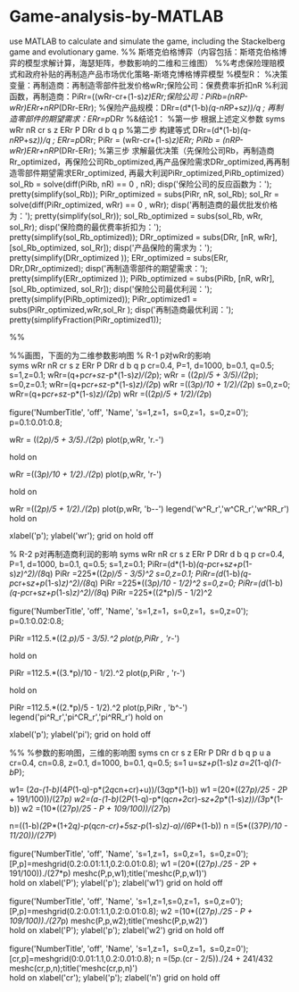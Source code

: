 # Game-analysis-by-MATLAB
use MATLAB to calculate and simulate the game, including the Stackelberg game and evolutionary game.
%% 斯塔克伯格博弈（内容包括：斯塔克伯格博弈的模型求解计算，海瑟矩阵，参数影响的二维和三维图）
%%考虑保险理赔模式和政府补贴的再制造产品市场优化策略-斯塔克博格博弈模型
%模型R：
%决策变量：再制造商：再制造零部件批发价格wRr;保险公司：保费费率折扣nR
%利润函数，再制造商：PiRr=((wRr-cr+(1-s)*z)*ERr;保险公司：PiRb=(nR*P-wRr)*ERr+nR*P*(DRr-ERr);
%保险产品规模：DRr=(d*(1-b)*(q-nR*P+s*z))/q ; 再制造零部件的期望需求：ERr=p*DRr
%&结论1：
%第一步 根据上述定义参数
syms wRr nR cr s z ERr P DRr d b q p
%第二步 构建等式
DRr=(d*(1-b)*(q-nR*P+s*z))/q ;
ERr=p*DRr;
PiRr = (wRr-cr+(1-s)*z)*ERr;
PiRb = (nR*P-wRr)*ERr+nR*P*(DRr-ERr);
%第三步 求解最优决策（先保险公司Rb，再制造商Rr_optimized，再保险公司Rb_optimized,再产品保险需求DRr_optimized,再再制造零部件期望需求ERr_optimized, 再最大利润PiRr_optimized,PiRb_optimized）
sol_Rb = solve(diff(PiRb, nR) == 0 , nR);
disp('保险公司的反应函数为：'); pretty(simplify(sol_Rb));
PiRr_optimized = subs(PiRr, nR, sol_Rb);
sol_Rr = solve(diff(PiRr_optimized, wRr) == 0 , wRr);
disp('再制造商的最优批发价格为：'); pretty(simplify(sol_Rr));
sol_Rb_optimized = subs(sol_Rb, wRr, sol_Rr);
disp('保险商的最优费率折扣为：'); pretty(simplify(sol_Rb_optimized));
DRr_optimized = subs(DRr, [nR, wRr],[sol_Rb_optimized, sol_Rr]);
disp('产品保险的需求为：'); pretty(simplify(DRr_optimized ));
ERr_optimized = subs(ERr, DRr,DRr_optimized);
disp('再制造零部件的期望需求：'); pretty(simplify(ERr_optimized ));
PiRb_optimized = subs(PiRb, [nR, wRr],[sol_Rb_optimized, sol_Rr]);
disp('保险公司最优利润：'); pretty(simplify(PiRb_optimized));
PiRr_optimized1 = subs(PiRr_optimized,wRr,sol_Rr );
disp('再制造商最优利润：'); pretty(simplifyFraction(PiRr_optimized1));

%% 

%%画图，下面的为二维参数影响图
% R-1 p对wRr的影响  
syms wRr nR cr s z ERr P DRr d b q p
cr=0.4, P=1, d=1000, b=0.1, q=0.5;
s=1,z=0.1;
wRr=(q+p*cr+s*z-p*(1-s)*z)/(2*p);
wRr = ((2*p)/5 + 3/5)/(2*p);
s=0,z=0.1;
wRr=(q+p*cr+s*z-p*(1-s)*z)/(2*p)
wRr =((3*p)/10 + 1/2)/(2*p)
s=0,z=0;
wRr=(q+p*cr+s*z-p*(1-s)*z)/(2*p)
wRr =((2*p)/5 + 1/2)/(2*p)

figure('NumberTitle', 'off', 'Name', 's=1,z=1，s=0,z=1，s=0,z=0');
p=0.1:0.01:0.8;

wRr = ((2*p)/5 + 3/5)./(2*p)
plot(p,wRr, 'r.-')

hold on

wRr =((3*p)/10 + 1/2)./(2*p)
plot(p,wRr, 'r-')

hold on

wRr =((2*p)/5 + 1/2)./(2*p)
plot(p,wRr, 'b--')
legend('w^R_r','w^CR_r','w^RR_r')
hold on

xlabel('p');
ylabel('wr');
grid on
hold off

% R-2 p对再制造商利润的影响 
syms wRr nR cr s z ERr P DRr d b q p
cr=0.4, P=1, d=1000, b=0.1, q=0.5;
s=1,z=0.1;
PiRr=(d*(1-b)*(q-p*cr+s*z+p*(1-s)*z)^2)/(8*q)
PiRr =225*((2*p)/5 - 3/5)^2
s=0,z=0.1;
PiRr=(d*(1-b)*(q-p*cr+s*z+p*(1-s)*z)^2)/(8*q)
PiRr =225*((3*p)/10 - 1/2)^2
s=0,z=0;
PiRr=(d*(1-b)*(q-p*cr+s*z+p*(1-s)*z)^2)/(8*q)
PiRr =225*((2*p)/5 - 1/2)^2

figure('NumberTitle', 'off', 'Name', 's=1,z=1，s=0,z=1，s=0,z=0');
p=0.1:0.02:0.8;

PiRr =112.5.*((2.*p)/5 - 3/5).^2
plot(p,PiRr , 'r*-')

hold on

PiRr =112.5.*((3.*p)/10 - 1/2).^2
plot(p,PiRr , 'r-')

hold on

PiRr =112.5.*((2.*p)/5 - 1/2).^2
plot(p,PiRr , 'b^-')
legend('pi^R_r','pi^CR_r','pi^RR_r')
hold on

xlabel('p');
ylabel('pi');
grid on
hold off

%% %参数的影响图，三维的影响图
syms cn cr s z ERr P DRr d b q p u a 
cr=0.4, cn=0.8, z=0.1, d=1000, b=0.1, q=0.5;
s=1
u=s*z+p*(1-s)*z
a=2*(1-q)*(1-b*P);

w1= (2*a-(1-b)*(4*P*(1-q)-p*(2*q*cn+cr)+u))/(3*q*p*(1-b))
  w1 =(20*((27*p)/25 - 2*P + 191/100))/(27*p)
w2=(a-(1-b)*(2*P*(1-q)-p*(q*cn+2*cr)-s*z+2*p*(1-s)*z))/(3*p*(1-b))
  w2 =(10*((27*p)/25 - P + 109/100))/(27*p)

n=((1-b)*(2*P*(1+2*q)-p*(q*cn-cr)+5*s*z-p*(1-s)*z)-a)/(6*P*(1-b))
  n =(5*((37*P)/10 - 11/20))/(27*P)
 
figure('NumberTitle', 'off', 'Name', 's=1,z=1，s=0,z=1，s=0,z=0');
  [P,p]=meshgrid(0.2:0.01:1.1,0.2:0.01:0.8); 
  w1 =(20*((27*p)./25 - 2*P + 191/100))./(27*p)
  meshc(P,p,w1);title('meshc(P,p,w1)')   
hold on
xlabel('P');
ylabel('p');
zlabel('w1')
grid on
hold off

figure('NumberTitle', 'off', 'Name', 's=1,z=1,s=0,z=1，s=0,z=0');
  [P,p]=meshgrid(0.2:0.01:1.1,0.2:0.01:0.8); 
  w2 =(10*((27*p)./25 - P + 109/100))./(27*p)
  meshc(P,p,w2);title('meshc(P,p,w2)')   
hold on
xlabel('P');
ylabel('p');
zlabel('w2')
grid on
hold off

figure('NumberTitle', 'off', 'Name', 's=1,z=1，s=0,z=1，s=0,z=0');
  [cr,p]=meshgrid(0:0.01:1.1,0.2:0.01:0.8); 
  n =(5*p.*(cr - 2/5))./24 + 241/432
  meshc(cr,p,n);title('meshc(cr,p,n)')   
hold on
xlabel('cr');
ylabel('p');
zlabel('n')
grid on
hold off
